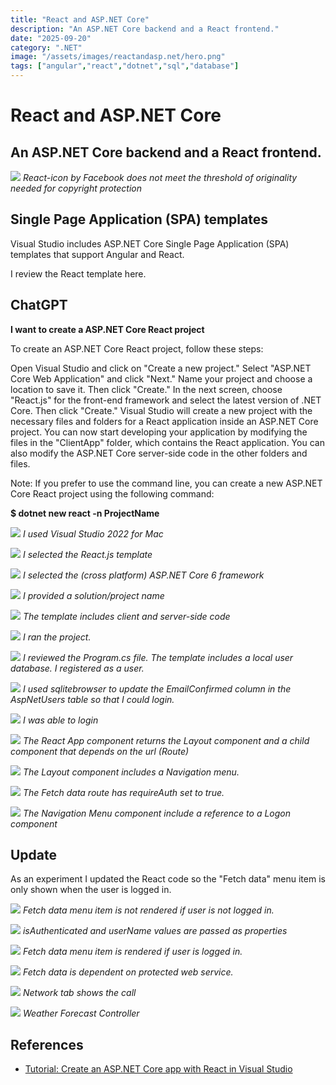 ```yaml
---
title: "React and ASP.NET Core"
description: "An ASP.NET Core backend and a React frontend."
date: "2025-09-20"
category: ".NET"
image: "/assets/images/reactandasp.net/hero.png"
tags: ["angular","react","dotnet","sql","database"]
---
```


# React and ASP.NET Core

## An ASP.NET Core backend and a React frontend.

![](/assets/images/reactandasp.net/logo512-512x512.png)
*React-icon by Facebook does not meet the threshold of originality needed for copyright protection*


## Single Page Application (SPA) templates

Visual Studio includes ASP.NET Core Single Page Application (SPA) templates that support Angular and React.

I review the React template here.


## ChatGPT

**I want to create a ASP.NET Core React project**

To create an ASP.NET Core React project, follow these steps:

Open Visual Studio and click on "Create a new project."
Select "ASP.NET Core Web Application" and click "Next."
Name your project and choose a location to save it. Then click "Create."
In the next screen, choose "React.js" for the front-end framework and select the latest version of .NET Core. Then click "Create."
Visual Studio will create a new project with the necessary files and folders for a React application inside an ASP.NET Core project.
You can now start developing your application by modifying the files in the "ClientApp" folder, which contains the React application. You can also modify the ASP.NET Core server-side code in the other folders and files.

Note: If you prefer to use the command line, you can create a new ASP.NET Core React project using the following command:

**$ dotnet new react -n ProjectName**

![](/assets/images/reactandasp.net/screen-shot-2023-03-22-at-9.16.36-am-1440x880.png)
*I used Visual Studio 2022 for Mac*

![](/assets/images/reactandasp.net/screen-shot-2023-03-22-at-9.17.11-am-1802x1272.png)
*I selected the React.js template*

![](/assets/images/reactandasp.net/screen-shot-2023-03-22-at-9.17.53-am-1796x1278.png)
*I selected the (cross platform) ASP.NET Core 6 framework*

![](/assets/images/reactandasp.net/screen-shot-2023-03-22-at-9.18.39-am-1798x1274.png)
*I provided a solution/project name*

![](/assets/images/reactandasp.net/screen-shot-2023-03-22-at-9.20.23-am-1836x1459.png)
*The template includes client and server-side code*

![](/assets/images/reactandasp.net/screen-shot-2023-03-22-at-9.21.30-am-1836x988.png)
*I ran the project.*

![](/assets/images/reactandasp.net/screen-shot-2023-03-22-at-9.46.26-am-1836x1148.png)
*I reviewed the Program.cs file. The template includes a local user database. I registered as a user.*

![](/assets/images/reactandasp.net/screen-shot-2023-03-22-at-10.03.23-am-1836x1050.png)
*I used sqlitebrowser to update the EmailConfirmed column in the AspNetUsers table so that I could login.*

![](/assets/images/reactandasp.net/screen-shot-2023-03-22-at-10.06.39-am-1836x1003.png)
*I was able to login*

![](/assets/images/reactandasp.net/screen-shot-2023-03-22-at-10.20.17-am-1836x868.png)
*The React App component returns the Layout component and a child component that depends on the url (Route)*

![](/assets/images/reactandasp.net/screen-shot-2023-03-22-at-10.25.27-am-1836x779.png)
*The Layout component includes a Navigation menu.*

![](/assets/images/reactandasp.net/screen-shot-2023-03-22-at-10.22.51-am-1836x779.png)
*The Fetch data route has requireAuth set to true.*

![](/assets/images/reactandasp.net/screen-shot-2023-03-22-at-10.32.50-am-1836x822.png)
*The Navigation Menu component include a reference to a Logon component*


## Update

As an experiment I updated the React code so the "Fetch data" menu item is only shown when the user is logged in.

![](/assets/images/reactandasp.net/screen-shot-2023-03-22-at-11.04.02-am-1531x869.png)
*Fetch data menu item is not rendered if user is not logged in.*

![](/assets/images/reactandasp.net/screen-shot-2023-03-22-at-11.28.23-am-1531x573.png)
*isAuthenticated and userName values are passed as properties*

![](/assets/images/reactandasp.net/screen-shot-2023-03-22-at-11.19.03-am-1531x875.png)
*Fetch data menu item is rendered if user is logged in.*

![](/assets/images/reactandasp.net/screen-shot-2023-03-22-at-11.19.50-am-1531x871.png)
*Fetch data is dependent on protected web service.*

![](/assets/images/reactandasp.net/screen-shot-2023-03-22-at-11.26.38-am-1531x867.png)
*Network tab shows the call*

![](/assets/images/reactandasp.net/screen-shot-2023-03-22-at-11.34.09-am-1531x585.png)
*Weather Forecast Controller*
## References

- [Tutorial: Create an ASP.NET Core app with React in Visual Studio](https://learn.microsoft.com/en-us/visualstudio/javascript/tutorial-asp-net-core-with-react?view=vs-2022)

